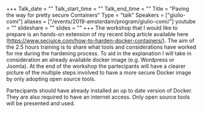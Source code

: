 +++
Talk_date = ""
Talk_start_time = ""
Talk_end_time = ""
Title = "Paving the way for pretty secure Containers"
Type = "talk"
Speakers = ["giulio-comi"]
aliases = ["/events/2019-amsterdam/program/giulio-comi/"]
youtube = ""
slideshare = ""
slides = ""
+++
The workshop that I would like to prepare is an hands-on extension of my recent blog article available here (https://www.secjuice.com/how-to-harden-docker-containers/). The aim of the 2.5 hours training is to share what tools and considerations have worked for me during the hardening process. To aid in the explanation I will take in consideration an already available docker image (e.g. Wordpress or Joomla).
At the end of the workshop the partecipants will have a clearer picture of the multiple steps involved to have a more secure Docker image by only adopting open source tools.

Partecipants should have already installed an up to date version of Docker. They are also required to have an internet access.
Only open source tools will be presented and used.
